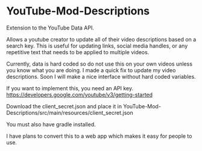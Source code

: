 # YouTube-Mod-Descriptions
Extension to the YouTube Data API. 

Allows a youtube creator to update all of their video descriptions based on a search key. 
This is useful for updating links, social media handles, or any repetitive text that needs to be applied to multiple videos.

Currently, data is hard coded so do not use this on your own videos unless you know what you are doing. I made a quick
fix to update my video descriptions. Soon I will make a nice interface without hard coded variables.

If you want to implement this, you need an API key. https://developers.google.com/youtube/v3/getting-started

Download the client_secret.json and place it in YouTube-Mod-Descriptions/src/main/resources/client_secret.json

You must also have gradle installed. 

I have plans to convert this to a web app which makes it easy for people to use.
